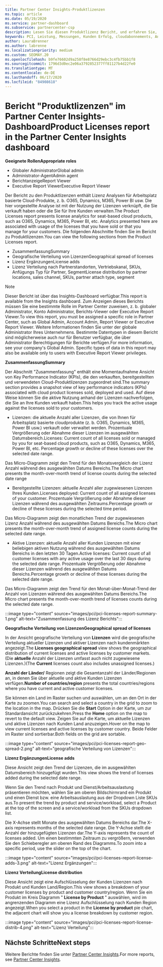 ```yaml
---
title: Partner Center Insights-Produktlizenzen
ms.topic: article
ms.date: 05/19/2020
ms.service: partner-dashboard
ms.subservice: partnercenter-csp
description: Lesen Sie diesen Produktlizenz Bericht, und erfahren Sie, wie Sie mit den lizenzierten (oder Arbeitsplatz basierten) cloudprodukten verbessern, die Sie für Ihre Kunden verkaufen oder verwalten.
keywords: PCI, Leistung, Messungen, Kunden Erfolg, cloudabonnements, Analysen, Bericht
author: LauraBrenner
ms.author: labrenne
ms.localizationpriority: medium
ms.custom: SEOMAY.20
ms.openlocfilehash: b9fe76602d9a258f8e8766d29ebc3c4fb75bb1f8
ms.sourcegitcommit: 1796d3d0ec2e06a3792852377ff81127b4d22fe0
ms.translationtype: MT
ms.contentlocale: de-DE
ms.lasthandoff: 06/17/2020
ms.locfileid: "84908618"
---
```

# <a name="product-licenses-report-in-the-partner-center-insights-dashboard"></a><span data-ttu-id="058c5-104">Bericht "Produktlizenzen" im Partner Center Insights-Dashboard</span><span class="sxs-lookup"><span data-stu-id="058c5-104">Product Licenses report in the Partner Center Insights dashboard</span></span>

<span data-ttu-id="058c5-105">**Geeignete Rollen**</span><span class="sxs-lookup"><span data-stu-id="058c5-105">**Appropriate roles**</span></span>
- <span data-ttu-id="058c5-106">Globaler Administrator</span><span class="sxs-lookup"><span data-stu-id="058c5-106">Global admin</span></span>
- <span data-ttu-id="058c5-107">Administrator-Agent</span><span class="sxs-lookup"><span data-stu-id="058c5-107">Admin agent</span></span>
- <span data-ttu-id="058c5-108">Berichtanzeige</span><span class="sxs-lookup"><span data-stu-id="058c5-108">Report Viewer</span></span>
- <span data-ttu-id="058c5-109">Executive Report Viewer</span><span class="sxs-lookup"><span data-stu-id="058c5-109">Executive Report Viewer</span></span>

<span data-ttu-id="058c5-110">Der Bericht zu den Produktlizenzen enthält Lizenz Analysen für Arbeitsplatz basierte Cloud-Produkte, z. b. O365, Dynamics, M365, Power BI usw. Die hier vorgestellte Analyse ist mit der Nutzung der Lizenzen verknüpft, die Sie verkauft haben oder die Sie für Ihre Kunden verwalten.</span><span class="sxs-lookup"><span data-stu-id="058c5-110">The Product Licenses report presents license analytics for seat-based cloud products, such as O365, Dynamics, M365, Power BI, etc. Analytics presented here are associated with usage of the licenses that you have sold or that you manage for your customers.</span></span> <span data-ttu-id="058c5-111">Die folgenden Abschnitte finden Sie im Bericht zu Produktlizenzen.</span><span class="sxs-lookup"><span data-stu-id="058c5-111">You can view the following sections from the Product Licenses report.</span></span>

- <span data-ttu-id="058c5-112">Zusammenfassung</span><span class="sxs-lookup"><span data-stu-id="058c5-112">Summary</span></span>
- <span data-ttu-id="058c5-113">Geografische Verteilung von Lizenzen</span><span class="sxs-lookup"><span data-stu-id="058c5-113">Geographical spread of licenses</span></span>
- <span data-ttu-id="058c5-114">Lizenz Ergänzungen</span><span class="sxs-lookup"><span data-stu-id="058c5-114">License adds</span></span>
- <span data-ttu-id="058c5-115">Lizenz Verteilung nach Partnerstandorten, Vertriebskanal, SKUs, Anfügungs Typ für Partner, Segment</span><span class="sxs-lookup"><span data-stu-id="058c5-115">License distribution by partner locations, sales channel, SKUs, partner attach type, segment</span></span>

 > [!NOTE]
 > <span data-ttu-id="058c5-116">Dieser Bericht ist über das Insights-Dashboard verfügbar.</span><span class="sxs-lookup"><span data-stu-id="058c5-116">This report is available from the Insights dashboard.</span></span> <span data-ttu-id="058c5-117">Zum Anzeigen dieses Berichts müssen Sie eine bestimmte Rolle im Partner Center zuweisen, z. b. globaler Administrator, Konto Administrator, Berichts-Viewer oder Executive Report Viewer.</span><span class="sxs-lookup"><span data-stu-id="058c5-117">To view this report, you must be assigned a specific role in Partner Center, such as Global Admin, Account Admin, Report Viewer or Executive Report Viewer.</span></span> <span data-ttu-id="058c5-118">Weitere Informationen finden Sie unter der globale Administrator Ihres Unternehmens. Bestimmte Datentypen in diesem Bericht sind möglicherweise auch nur für Benutzer verfügbar, die über Administrator Berechtigungen für Berichte verfügen.</span><span class="sxs-lookup"><span data-stu-id="058c5-118">For more information, see your company's Global Admin. Specific types of data in this report may also be available only to users with Executive Report Viewer privileges.</span></span>

<span data-ttu-id="058c5-119">**Zusammenfassung**</span><span class="sxs-lookup"><span data-stu-id="058c5-119">**Summary**</span></span>

<span data-ttu-id="058c5-120">Der Abschnitt "Zusammenfassung" enthält eine Momentaufnahme Ansicht von Key Performance Indicator (KPIs), die den verkauften, bereitgestellten und verwendeten Cloud-Produktlizenzen zugeordnet sind.</span><span class="sxs-lookup"><span data-stu-id="058c5-120">The summary section provides a snapshot view of key performance indicators (KPIs) associated with cloud product licenses sold, deployed and used.</span></span> <span data-ttu-id="058c5-121">Auf diese Weise können Sie die aktive Nutzung anhand der Lizenzen nachverfolgen, die Sie an Ihre Kunden verkauft haben.</span><span class="sxs-lookup"><span data-stu-id="058c5-121">This helps you track the active usage against the licenses sold to your customers.</span></span>

- <span data-ttu-id="058c5-122">Lizenzen: die aktuelle Anzahl aller Lizenzen, die von Ihnen für Arbeitsplatz basierte cloudprodukte (z. b. O365, Dynamics, M365, Power BI usw.) verkauft oder verwaltet werden. Prozentuale Vergrößerung oder Abnahme dieser Lizenzen im ausgewählten Datumsbereich.</span><span class="sxs-lookup"><span data-stu-id="058c5-122">Licenses: Current count of all licenses sold or managed by you for seat-based cloud products, such as O365, Dynamics, M365, Power BI, etc. Percentage growth or decline of these licenses over the selected date range.</span></span>

<span data-ttu-id="058c5-123">Das Micro-Diagramm zeigt den Trend für den Monatsvergleich der Lizenz Anzahl während des ausgewählten Datums Bereichs.</span><span class="sxs-lookup"><span data-stu-id="058c5-123">The Micro chart presents the month-over-month trend of license counts during the selected date range</span></span>

- <span data-ttu-id="058c5-124">Bereitgestellte Lizenzen: aktuelle Anzahl aller zugewiesenen Lizenzen Ihres Kunden.</span><span class="sxs-lookup"><span data-stu-id="058c5-124">Licenses deployed: Current count of all assigned licenses of your customer.</span></span>
<span data-ttu-id="058c5-125">Prozentuale Vergrößerung oder Abnahme dieser Lizenzen während des ausgewählten Zeitraums.</span><span class="sxs-lookup"><span data-stu-id="058c5-125">Percentage growth or decline of these licenses during the selected time period.</span></span>

<span data-ttu-id="058c5-126">Das Micro-Diagramm zeigt den monatlichen Trend der zugewiesenen Lizenz Anzahl während des ausgewählten Datums Bereichs.</span><span class="sxs-lookup"><span data-stu-id="058c5-126">The Micro chart presents the month-over-month trend of assigned license counts during the selected date range.</span></span>

- <span data-ttu-id="058c5-127">Aktive Lizenzen: aktuelle Anzahl aller Kunden Lizenzen mit einer beliebigen aktiven Nutzung während des ausgewählten Datums Bereichs in den letzten 30 Tagen.</span><span class="sxs-lookup"><span data-stu-id="058c5-127">Active licenses: Current count of all customer licenses with any active usage over the last 30 days during the selected date range.</span></span>
<span data-ttu-id="058c5-128">Prozentuale Vergrößerung oder Abnahme dieser Lizenzen während des ausgewählten Datums Bereichs.</span><span class="sxs-lookup"><span data-stu-id="058c5-128">Percentage growth or decline of these licenses during the selected date range.</span></span>

<span data-ttu-id="058c5-129">Das Micro-Diagramm zeigt den Trend für den Monat-über-Monat-Trend der Anzahl von Lizenzen während des ausgewählten Datums Bereichs.</span><span class="sxs-lookup"><span data-stu-id="058c5-129">The Micro chart presents the month-over-month trend of licenses counts during the selected date range.</span></span>

:::image type="content" source="images/pci/pci-licenses-report-summary-1.png" alt-text="Zusammenfassung des Lizenz Berichts":::

<span data-ttu-id="058c5-131">**Geografische Verteilung von Lizenzen**</span><span class="sxs-lookup"><span data-stu-id="058c5-131">**Geographical spread of licenses**</span></span>

<span data-ttu-id="058c5-132">In der Ansicht geografische Verteilung von **Lizenzen** wird die geografische Verteilung aktueller Lizenzen und aktiver Lizenzen nach kundenmärkten angezeigt.</span><span class="sxs-lookup"><span data-stu-id="058c5-132">The **Licenses geographical spread** view shows the geographical distribution of current licenses and active licenses by customer markets.</span></span> <span data-ttu-id="058c5-133">(Die **aktuelle** Anzahl der Lizenzen umfasst auch nicht zugewiesene Lizenzen.)</span><span class="sxs-lookup"><span data-stu-id="058c5-133">(The **Current** licenses count also includes unassigned licenses.)</span></span>

<span data-ttu-id="058c5-134">**Anzahl der Länder/** Regionen zeigt die Gesamtanzahl der Länder/Regionen an, in denen Sie über aktuelle und aktive Kunden Lizenzen verfügen.</span><span class="sxs-lookup"><span data-stu-id="058c5-134">**Number of countries/region** presents the total countries/regions where you have current and active customer licenses.</span></span>

<span data-ttu-id="058c5-135">Sie können ein Land im Raster suchen und auswählen, um an den Ort in der Karte zu zoomen.</span><span class="sxs-lookup"><span data-stu-id="058c5-135">You can search and select a country in the grid to zoom to the location in the map.</span></span> <span data-ttu-id="058c5-136">Drücken Sie die **Start** Option in der Karte, um zur Standardansicht zurückzukehren.</span><span class="sxs-lookup"><span data-stu-id="058c5-136">Press the **Home** option on the map to revert to the default view.</span></span> <span data-ttu-id="058c5-137">Zeigen Sie auf die Karte, um aktuelle Lizenzen und aktive Lizenzen nach Kunden Land anzuzeigen.</span><span class="sxs-lookup"><span data-stu-id="058c5-137">Hover on the map to view current licenses and active licenses by customer country.</span></span> <span data-ttu-id="058c5-138">Beide Felder im Raster sind sortierbar.</span><span class="sxs-lookup"><span data-stu-id="058c5-138">Both fields on the grid are sortable.</span></span>

:::image type="content" source="images/pci/pci-licenses-report-geo-spread-2.png" alt-text="geografische Verteilung von Lizenzen":::

<span data-ttu-id="058c5-140">**Lizenz Ergänzungen**</span><span class="sxs-lookup"><span data-stu-id="058c5-140">**License adds**</span></span>

<span data-ttu-id="058c5-141">Diese Ansicht zeigt den Trend der Lizenzen, die im ausgewählten Datumsbereich hinzugefügt wurden.</span><span class="sxs-lookup"><span data-stu-id="058c5-141">This view shows the trend of licenses added during the selected date range.</span></span> 

<span data-ttu-id="058c5-142">Wenn Sie den Trend nach Produkt und Dienst/Arbeitsauslastung präsentieren möchten, wählen Sie am oberen Bildschirmrand ein Produkt und einen Dienst bzw. eine Arbeitsauslastung aus der Dropdown Liste SKUs aus.</span><span class="sxs-lookup"><span data-stu-id="058c5-142">To present the trend by product and service/workload, select a Product at the top of the screen and a service/workload from the SKUs dropdown list.</span></span>

<span data-ttu-id="058c5-143">Die X-Achse stellt Monate des ausgewählten Datums Bereichs dar.</span><span class="sxs-lookup"><span data-stu-id="058c5-143">The X-axis represents months of the selected date range.</span></span> <span data-ttu-id="058c5-144">Die Y-Achse stellt die Anzahl der hinzugefügten Lizenzen dar.</span><span class="sxs-lookup"><span data-stu-id="058c5-144">The Y-axis represents the count of licenses added.</span></span> <span data-ttu-id="058c5-145">Um einen bestimmten Zeitraum zu vergrößern, verwenden Sie den Schieberegler am oberen Rand des Diagramms.</span><span class="sxs-lookup"><span data-stu-id="058c5-145">To zoom into a specific period, use the slider on the top of the chart.</span></span>

:::image type="content" source="images/pci/pci-licenses-report-license-adds-3.png" alt-text="Lizenz Ergänzungen":::

<span data-ttu-id="058c5-147">**Lizenz Verteilung**</span><span class="sxs-lookup"><span data-stu-id="058c5-147">**License distribution**</span></span>

<span data-ttu-id="058c5-148">Diese Ansicht zeigt eine Aufschlüsselung der Kunden Lizenzen nach Produkt und Kunden Land/Region.</span><span class="sxs-lookup"><span data-stu-id="058c5-148">This view shows a breakdown of your customer licenses by product and customer country/region.</span></span> <span data-ttu-id="058c5-149">Wenn Sie ein Produkt im Kreis Diagramm " **License by Product** " auswählen, wird im angrenzenden Diagramm eine Lizenz Aufschlüsselung nach Kunden Region angezeigt.</span><span class="sxs-lookup"><span data-stu-id="058c5-149">When you select a product in the **License by product** pie chart, the adjacent chart will show you a license breakdown by customer region.</span></span>

:::image type="content" source="images/pci/pci-licenses-report-license-distrib-4.png" alt-text="Lizenz Verteilung":::

## <a name="next-steps"></a><span data-ttu-id="058c5-151">Nächste Schritte</span><span class="sxs-lookup"><span data-stu-id="058c5-151">Next steps</span></span>

<span data-ttu-id="058c5-152">Weitere Berichte finden Sie unter [Partner Center Insights](partner-center-insights.md).</span><span class="sxs-lookup"><span data-stu-id="058c5-152">For more reports, see [Partner Center Insights](partner-center-insights.md).</span></span>
